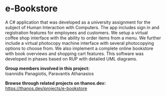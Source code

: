 # e-Bookstore
A C# application that was developed as a university assignment for the subject of Human Interaction with Computers. The app includes sign in and registration features for employees and customers. We setup a virtual coffee shop interface with the ability to order items from a menu. We further include a virtual photocopy machine interface with several photocopying options to choose from. We also implement a complete online bookstore with book overviews and shopping cart features. This software was developed in phases based on RUP with detailed UML diagrams.

**Group members involved in this project:**  
Ioannidis Panagiotis, Paravantis Athanasios

**Browse through related projects on thanos.dev:**  
https://thanos.dev/projects/e-bookstore
